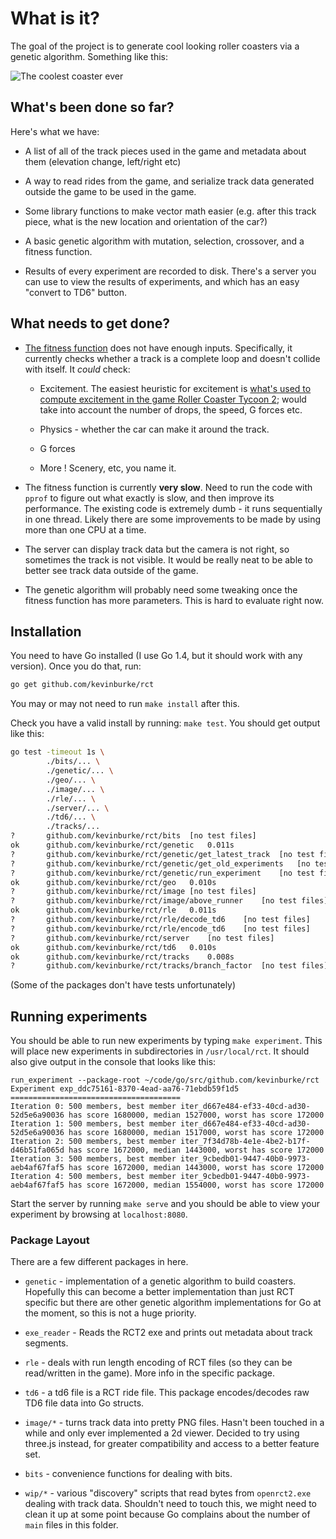 # What is it?

The goal of the project is to generate cool looking roller coasters via a
genetic algorithm. Something like this:

<img
src="https://kev.inburke.com/slides/coasters/images/double-dare-better.png"
alt="The coolest coaster ever" />

## What's been done so far?

Here's what we have:

- A list of all of the track pieces used in the game and metadata about them
  (elevation change, left/right etc)

- A way to read rides from the game, and serialize track data generated outside
  the game to be used in the game.

- Some library functions to make vector math easier (e.g. after this track
piece, what is the new location and orientation of the car?)

- A basic genetic algorithm with mutation, selection, crossover, and a fitness
  function.

- Results of every experiment are recorded to disk. There's a server you can
use to view the results of experiments, and which has an easy "convert to TD6"
button.

## What needs to get done?

- [The fitness function][fitness] does not have enough inputs. Specifically, it
currently checks whether a track is a complete loop and doesn't collide with
itself. It *could* check:

    - Excitement. The easiest heuristic for excitement is [what's
    used to compute excitement in the game Roller Coaster Tycoon
    2][openrct2-excitement]; would take into account the number of drops, the
    speed, G forces etc.

    - Physics - whether the car can make it around the track.

    - G forces

    - More ! Scenery, etc, you name it.

- The fitness function is currently **very slow**. Need to run the code with
`pprof` to figure out what exactly is slow, and then improve its performance.
The existing code is extremely dumb - it runs sequentially in one thread.
Likely there are some improvements to be made by using more than one CPU at a
time.

- The server can display track data but the camera is not right, so sometimes
the track is not visible. It would be really neat to be able to better see
track data outside of the game.

- The genetic algorithm will probably need some tweaking once the fitness
function has more parameters. This is hard to evaluate right now.

[fitness]: https://github.com/kevinburke/rct/blob/master/genetic/rct2.go#L436
[openrct2-excitement]: https://github.com/OpenRCT2/OpenRCT2/blob/develop/src/ride/ride_ratings.c#L2106

## Installation

You need to have Go installed (I use Go 1.4, but it should work with any
version). Once you do that, run:

```bash
go get github.com/kevinburke/rct
```

You may or may not need to run `make install` after this.

Check you have a valid install by running: `make test`. You should get output
like this:

```bash
go test -timeout 1s \
		./bits/... \
		./genetic/... \
		./geo/... \
		./image/... \
		./rle/... \
		./server/... \
		./td6/... \
		./tracks/...
?   	github.com/kevinburke/rct/bits	[no test files]
ok  	github.com/kevinburke/rct/genetic	0.011s
?   	github.com/kevinburke/rct/genetic/get_latest_track	[no test files]
?   	github.com/kevinburke/rct/genetic/get_old_experiments	[no test files]
?   	github.com/kevinburke/rct/genetic/run_experiment	[no test files]
ok  	github.com/kevinburke/rct/geo	0.010s
?   	github.com/kevinburke/rct/image	[no test files]
?   	github.com/kevinburke/rct/image/above_runner	[no test files]
ok  	github.com/kevinburke/rct/rle	0.011s
?   	github.com/kevinburke/rct/rle/decode_td6	[no test files]
?   	github.com/kevinburke/rct/rle/encode_td6	[no test files]
?   	github.com/kevinburke/rct/server	[no test files]
ok  	github.com/kevinburke/rct/td6	0.010s
ok  	github.com/kevinburke/rct/tracks	0.008s
?   	github.com/kevinburke/rct/tracks/branch_factor	[no test files]
```

(Some of the packages don't have tests unfortunately)

## Running experiments

You should be able to run new experiments by typing `make experiment`. This
will place new experiments in subdirectories in `/usr/local/rct`. It should
also give output in the console that looks like this:

```
run_experiment --package-root ~/code/go/src/github.com/kevinburke/rct
Experiment exp_ddc75161-8370-4ead-aa76-71ebdb59f1d5
======================================
Iteration 0: 500 members, best member iter_d667e484-ef33-40cd-ad30-52d5e6a90036 has score 1680000, median 1527000, worst has score 172000
Iteration 1: 500 members, best member iter_d667e484-ef33-40cd-ad30-52d5e6a90036 has score 1680000, median 1517000, worst has score 172000
Iteration 2: 500 members, best member iter_7f34d78b-4e1e-4be2-b17f-d46b51fa065d has score 1672000, median 1443000, worst has score 172000
Iteration 3: 500 members, best member iter_9cbedb01-9447-40b0-9973-aeb4af67faf5 has score 1672000, median 1443000, worst has score 172000
Iteration 4: 500 members, best member iter_9cbedb01-9447-40b0-9973-aeb4af67faf5 has score 1672000, median 1554000, worst has score 172000
```

Start the server by running `make serve` and you should be able to view your
experiment by browsing at `localhost:8080`.

### Package Layout

There are a few different packages in here.

- `genetic` - implementation of a genetic algorithm to build coasters.
  Hopefully this can become a better implementation than just RCT specific but
  there are other genetic algorithm implementations for Go at the moment, so
  this is not a huge priority.

- `exe_reader` - Reads the RCT2 exe and prints out metadata about track
segments.

- `rle` - deals with run length encoding of RCT files (so they can be
read/written in the game). More info in the specific package.

- `td6` - a td6 file is a RCT ride file. This package encodes/decodes raw TD6
file data into Go structs.

- `image/*` - turns track data into pretty PNG files. Hasn't been touched in
  a while and only ever implemented a 2d viewer. Decided to try using three.js
  instead, for greater compatibility and access to a better feature set.

- `bits` - convenience functions for dealing with bits.

- `wip/*` - various "discovery" scripts that read bytes from `openrct2.exe`
dealing with track data. Shouldn't need to touch this, we might need to clean
it up at some point because Go complains about the number of `main` files in
this folder.
